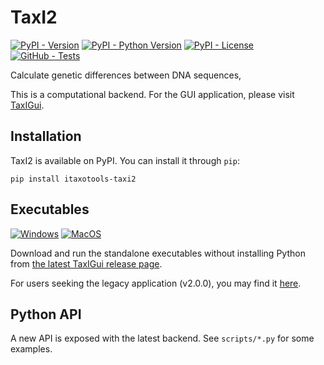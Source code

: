 # TaxI2

[![PyPI - Version](https://img.shields.io/pypi/v/itaxotools-taxi2)](
    https://pypi.org/project/itaxotools-taxi2)
[![PyPI - Python Version](https://img.shields.io/pypi/pyversions/itaxotools-taxi2)](
    https://pypi.org/project/itaxotools-taxi2)
[![PyPI - License](https://img.shields.io/pypi/l/itaxotools-taxi2)](
    https://pypi.org/project/itaxotools-taxi2)
[![GitHub - Tests](https://img.shields.io/github/actions/workflow/status/iTaxoTools/TaxI2/test.yml?label=tests)](
    https://github.com/iTaxoTools/TaxI2/actions/workflows/test.yml)

Calculate genetic differences between DNA sequences,

This is a computational backend. For the GUI application, please visit
[TaxIGui](https://github.com/iTaxoTools/TaxIGui).


## Installation

TaxI2 is available on PyPI. You can install it through `pip`:

```
pip install itaxotools-taxi2
```

## Executables

[![Windows](https://img.shields.io/badge/Windows-blue.svg?style=for-the-badge&logo=windows)](
    https://github.com/iTaxoTools/TaxIGui/releases/latest)
[![MacOS](https://img.shields.io/badge/macOS-gray.svg?style=for-the-badge&logo=apple)](
    https://github.com/iTaxoTools/TaxIGui/releases/latest)

Download and run the standalone executables without installing Python from [the latest TaxIGui release page](
    https://github.com/iTaxoTools/TaxIGui/releases/latest).

For users seeking the legacy application (v2.0.0), you may find it [here](
    https://github.com/iTaxoTools/TaxI2/releases/tag/v2.0.0).

## Python API
A new API is exposed with the latest backend. See `scripts/*.py` for some examples.
